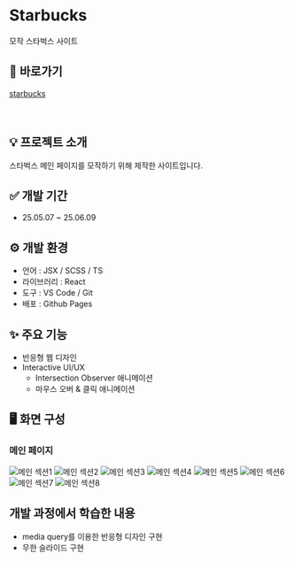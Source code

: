 # Starbucks
모작 스타벅스 사이트

## 🔗 바로가기
[starbucks](https://hyungyeong77.github.io/starbucks)
<br><br><br>

## 💡 프로젝트 소개
스타벅스 메인 페이지를 모작하기 위해 제작한 사이트입니다.

## ✅ 개발 기간
* 25.05.07 ~ 25.06.09

## ⚙️ 개발 환경
- 언어 : JSX / SCSS / TS
- 라이브러리 : React
- 도구 : VS Code / Git
- 배포 : Github Pages

## ✨ 주요 기능
- 반응형 웹 디자인
- Interactive UI/UX
  * Intersection Observer 애니메이션
  * 마우스 오버 & 클릭 애니메이션

## 🖥️ 화면 구성
### 메인 페이지
![메인 섹션1](https://hyungyeong77.github.io/starbucks/img/main_section1.png)
![메인 섹션2](https://hyungyeong77.github.io/starbucks/img/main_section2.png)
![메인 섹션3](https://hyungyeong77.github.io/starbucks/img/main_section3.png)
![메인 섹션4](https://hyungyeong77.github.io/starbucks/img/main_section4.png)
![메인 섹션5](https://hyungyeong77.github.io/starbucks/img/main_section5.png)
![메인 섹션6](https://hyungyeong77.github.io/starbucks/img/main_section6.png)
![메인 섹션7](https://hyungyeong77.github.io/starbucks/img/main_section7.png)
![메인 섹션8](https://hyungyeong77.github.io/starbucks/img/main_section8.png)

## 개발 과정에서 학습한 내용
- media query를 이용한 반응형 디자인 구현
- 무한 슬라이드 구현
